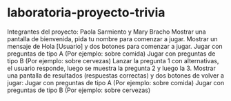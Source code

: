 # laboratoria-proyecto-trivia


Integrantes del proyecto: Paola Sarmiento y Mary Bracho
Mostrar una pantalla de bienvenida, pida tu nombre para comenzar a jugar.
Mostrar un mensaje de Hola [Usuario] y dos botones para comenzar a jugar.
Jugar con preguntas de tipo A (Por ejemplo: sobre comida)
Jugar con preguntas de tipo B (Por ejemplo: sobre cervezas)
Lanzar la pregunta 1 con alternativas, el usuario responde, luego se muestra
la pregunta 2 y luego la 3.
Mostrar una pantalla de resultados (respuestas correctas) y dos botones de
volver a jugar:
Jugar con preguntas de tipo A (Por ejemplo: sobre comida)
Jugar con preguntas de tipo B (Por ejemplo: sobre cervezas)

